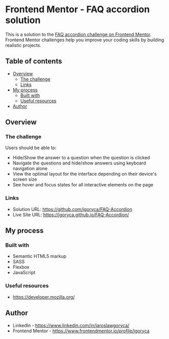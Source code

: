 # Frontend Mentor - FAQ accordion solution

This is a solution to the [FAQ accordion challenge on Frontend Mentor](https://www.frontendmentor.io/challenges/faq-accordion-wyfFdeBwBz). Frontend Mentor challenges help you improve your coding skills by building realistic projects. 

## Table of contents

- [Overview](#overview)
  - [The challenge](#the-challenge)
  - [Links](#links)
- [My process](#my-process)
  - [Built with](#built-with)
  - [Useful resources](#useful-resources)
- [Author](#author)


## Overview

### The challenge

Users should be able to:

- Hide/Show the answer to a question when the question is clicked
- Navigate the questions and hide/show answers using keyboard navigation alone
- View the optimal layout for the interface depending on their device's screen size
- See hover and focus states for all interactive elements on the page

### Links

- Solution URL: https://github.com/jgoryca/FAQ-Accordion
- Live Site URL: https://jgoryca.github.io/FAQ-Accordion/

## My process

### Built with

- Semantic HTML5 markup
- SASS
- Flexbox
- JavaScript

### Useful resources

- https://developer.mozilla.org/


## Author

- LinkedIn - https://www.linkedin.com/in/jaroslawgoryca/
- Frontend Mentor - https://www.frontendmentor.io/profile/jgoryca


